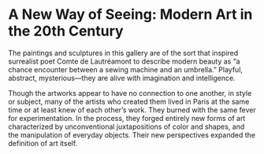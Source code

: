 # A New Way of Seeing: Modern Art in the 20th Century

The paintings and sculptures in this gallery are of the sort that inspired surrealist poet Comte de Lautréamont to describe modern beauty as “a chance encounter between a sewing machine and an umbrella.” Playful, abstract, mysterious—they are alive with imagination and intelligence. 

Though the artworks appear to have no connection to one another, in style or subject, many of the artists who created them lived in Paris at the same time or at least knew of each other’s work. They burned with the same fever for experimentation. In the process, they forged entirely new forms of art characterized by unconventional juxtapositions of color and shapes, and the manipulation of everyday objects. Their new perspectives expanded the definition of art itself. 


